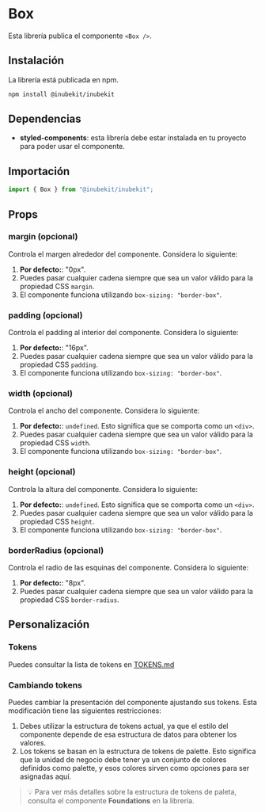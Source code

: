 # Box

Esta librería publica el componente `<Box />`.

## Instalación

La librería está publicada en npm.

```bash
npm install @inubekit/inubekit
```

## Dependencias

- **styled-components**: esta librería debe estar instalada en tu proyecto para poder usar el componente.

## Importación

```jsx
import { Box } from "@inubekit/inubekit";
```

## Props

### margin (opcional)

Controla el margen alrededor del componente. Considera lo siguiente:

1. **Por defecto:**: "0px".
2. Puedes pasar cualquier cadena siempre que sea un valor válido para la propiedad CSS `margin`.
3. El componente funciona utilizando `box-sizing: "border-box"`.

### padding (opcional)

Controla el padding al interior del componente. Considera lo siguiente:

1. **Por defecto:**: "16px".
2. Puedes pasar cualquier cadena siempre que sea un valor válido para la propiedad CSS `padding`.
3. El componente funciona utilizando `box-sizing: "border-box"`.

### width (opcional)

Controla el ancho del componente. Considera lo siguiente:

1. **Por defecto:**: `undefined`. Esto significa que se comporta como un `<div>`.
2. Puedes pasar cualquier cadena siempre que sea un valor válido para la propiedad CSS `width`.
3. El componente funciona utilizando `box-sizing: "border-box"`.

### height (opcional)

Controla la altura del componente. Considera lo siguiente:

1. **Por defecto:**: `undefined`. Esto significa que se comporta como un `<div>`.
2. Puedes pasar cualquier cadena siempre que sea un valor válido para la propiedad CSS `height`.
3. El componente funciona utilizando `box-sizing: "border-box"`.

### borderRadius (opcional)

Controla el radio de las esquinas del componente. Considera lo siguiente:

1. **Por defecto:**: "8px".
2. Puedes pasar cualquier cadena siempre que sea un valor válido para la propiedad CSS `border-radius`.

## Personalización

### Tokens

Puedes consultar la lista de tokens en [TOKENS.md](./TOKENS.md)

### Cambiando tokens

Puedes cambiar la presentación del componente ajustando sus tokens. Esta modificación tiene las siguientes restricciones:

1. Debes utilizar la estructura de tokens actual, ya que el estilo del componente depende de esa estructura de datos para obtener los valores.
2. Los tokens se basan en la estructura de tokens de palette. Esto significa que la unidad de negocio debe tener ya un conjunto de colores definidos como palette, y esos colores sirven como opciones para ser asignadas aquí.

> 💡 Para ver más detalles sobre la estructura de tokens de paleta, consulta el componente **Foundations** en la librería.
